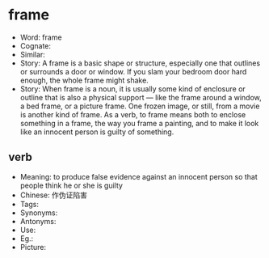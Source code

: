 # frame

- Word: frame
- Cognate: 
- Similar: 
- Story: A frame is a basic shape or structure, especially one that outlines or surrounds a door or window. If you slam your bedroom door hard enough, the whole frame might shake.
- Story: When frame is a noun, it is usually some kind of enclosure or outline that is also a physical support — like the frame around a window, a bed frame, or a picture frame. One frozen image, or still, from a movie is another kind of frame. As a verb, to frame means both to enclose something in a frame, the way you frame a painting, and to make it look like an innocent person is guilty of something.

## verb

- Meaning: to produce false evidence against an innocent person so that people think he or she is guilty
- Chinese: 作伪证陷害
- Tags: 
- Synonyms: 
- Antonyms: 
- Use: 
- Eg.: 
- Picture: 

